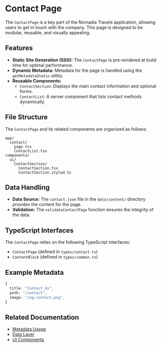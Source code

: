 # Contact Page

The `ContactPage` is a key part of the Nomadia Travels application, allowing users to get in touch with the company. This page is designed to be modular, reusable, and visually appealing.

## Features

- **Static Site Generation (SSG):** The `ContactPage` is pre-rendered at build time for optimal performance.
- **Dynamic Metadata:** Metadata for the page is handled using the `getMetadataStatic` utility.
- **Reusable Components:**
  - `ContactSection`: Displays the main contact information and optional forms.
  - `ContactList`: A server component that lists contact methods dynamically.

## File Structure

The `ContactPage` and its related components are organized as follows:

```
app/
  contact/
    page.tsx
    ContactList.tsx
components/
  ui/
    ContactSection/
      ContactSection.tsx
      ContactSection.styled.ts
```

## Data Handling

- **Data Source:** The `contact.json` file in the `data/content/` directory provides the content for the page.
- **Validation:** The `validateContactPage` function ensures the integrity of the data.

## TypeScript Interfaces

The `ContactPage` relies on the following TypeScript interfaces:

- `ContactPage` (defined in `types/contact.ts`)
- `ContentBlock` (defined in `types/common.ts`)

## Example Metadata

```typescript
{
  title: "Contact Us",
  path: "/contact",
  image: "/og-contact.png",
}
```

## Related Documentation

- [Metadata Usage](./METADATA_USAGE.md)
- [Data Layer](./DATA_LAYER.md)
- [UI Components](./UI_COMPONENTS.md)

